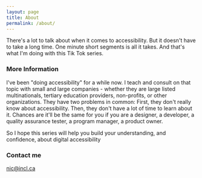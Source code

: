 ```yaml
---
layout: page
title: About
permalink: /about/
---
```


There's a lot to talk about when it comes to accessibility. But it doesn't have to take a long time. One minute short segments is all it takes. And that's what I'm doing with this Tik Tok series.

### More Information

I've been "doing accessibility" for a while now. I teach and consult on that topic with small and large companies - whether they  are large listed multinationals, tertiary education providers, non-profits, or other organizations. They have two problems in common: First, they don't really know about accessibility. Then, they don't have a lot of time to learn about it. Chances are it'll be the same for you if you are a designer, a developer, a quality assurance tester, a program manager, a product owner. 

So I hope this series will help you build your understanding, and confidence, about digital accessibility

### Contact me

[nic@incl.ca](mailto:nic@incl.ca)
